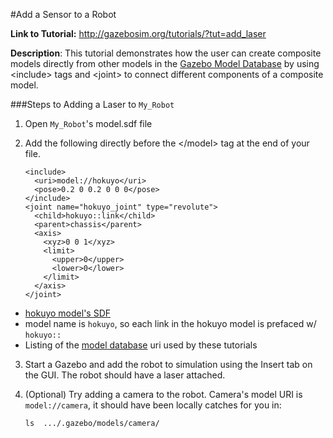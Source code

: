 #Add a Sensor to a Robot

**Link to Tutorial:** http://gazebosim.org/tutorials/?tut=add_laser

**Description**: This tutorial demonstrates how the user can create composite models directly from other models in the [Gazebo Model Database](https://bitbucket.org/osrf/gazebo_models/src) by using \<include> tags and \<joint> to connect different components of a composite model.

###Steps to Adding a Laser to `My_Robot`

1. Open `My_Robot`'s model.sdf file
2. Add the following directly before the \</model> tag at the end of your file.

    ```xhtml
    <include>
      <uri>model://hokuyo</uri>
      <pose>0.2 0 0.2 0 0 0</pose>
    </include>
    <joint name="hokuyo_joint" type="revolute">
      <child>hokuyo::link</child>
      <parent>chassis</parent>
      <axis>
        <xyz>0 0 1</xyz>
        <limit>
          <upper>0</upper>
          <lower>0</lower>
        </limit>
      </axis>
    </joint>
    ```
- [hokuyo model's SDF](https://bitbucket.org/osrf/gazebo_models/src/6cd587c0a30e/hokuyo/model.sdf?at=default&fileviewer=file-view-default)
- model name is `hokuyo`, so each link in the hokuyo model is prefaced w/ `hokuyo::`
- Listing of the [model database](http://models.gazebosim.org/) uri used by these tutorials

3. Start a Gazebo and add the robot to simulation using the Insert tab on the GUI. The robot should have a laser attached. 
4. (Optional) Try adding a camera to the robot. Camera's model URI is `model://camera`, it should have been locally catches for you in:

    ```
    ls  .../.gazebo/models/camera/
    ```


